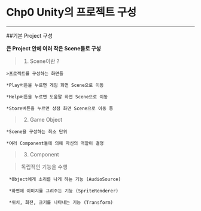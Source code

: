 ﻿#  Chp0 Unity의 프로젝트 구성 
----------------------------------

##기본 Project 구성

**큰 Project 안에 여러 작은 Scene들로 구성**

  >1. Scene이란 ? 

    >프로젝트를 구성하는 화면들

	*Play버튼을 누르면 게임 화면 Scene으로 이동
	
	*Help버튼을 누르면 도움말 화면 Scene으로 이동 

	*Store버튼을 누르면 상점 화면 Scene으로 이동 등 


  >2. Game Object 

    *Scene을 구성하는 최소 단위 

    *여러 Component들에 의해 자신의 역할이 결정 


   >3. Component 

   >독립적인 기능을 수행 

  	 *Object에게 소리를 나게 하는 기능 (AudioSource)

	 *화면에 이미지를 그려주는 기능 (SpriteRenderer)

 	 *위치, 회전, 크기를 나타내는 기능 (Transform) 